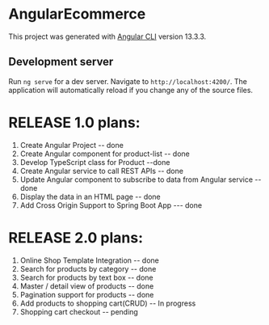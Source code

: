 # AngularEcommerce

This project was generated with [Angular CLI](https://github.com/angular/angular-cli) version 13.3.3.

## Development server

Run `ng serve` for a dev server. Navigate to `http://localhost:4200/`. The application will automatically reload if you change any of the source files.

# RELEASE 1.0 plans:

1. Create Angular Project -- done
2. Create Angular component for product-list -- done
3. Develop TypeScript class for Product --done
4. Create Angular service to call REST APIs -- done
5. Update Angular component to subscribe to data from Angular service -- done
6. Display the data in an HTML page -- done
7. Add Cross Origin Support to Spring Boot App --- done

# RELEASE 2.0 plans:

1. Online Shop Template Integration -- done
2. Search for products by category -- done
3. Search for products by text box -- done
4. Master / detail view of products -- done
5. Pagination support for products -- done
6. Add products to shopping cart(CRUD) -- In progress
7. Shopping cart checkout -- pending
